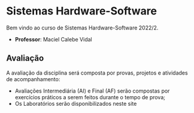 # Sistemas Hardware-Software

Bem vindo ao curso de Sistemas Hardware-Software 2022/2. 

* **Professor**: Maciel Calebe Vidal

<!-- * **Professores convidados**: Fabio Lubacheski e Carlos Menezes -->

## Avaliação

A avaliação da disciplina será composta por provas, projetos e atividades de acompanhamento:

* Avaliações Intermediária (AI) e Final (AF) serão compostas por exercícios práticos a serem feitos durante o tempo de prova;
* Os Laboratórios serão disponibilizados neste site

<!---Ver critérios de avaliação na [aula 01](aulas/01-inteiros/slides.pdf)-->

